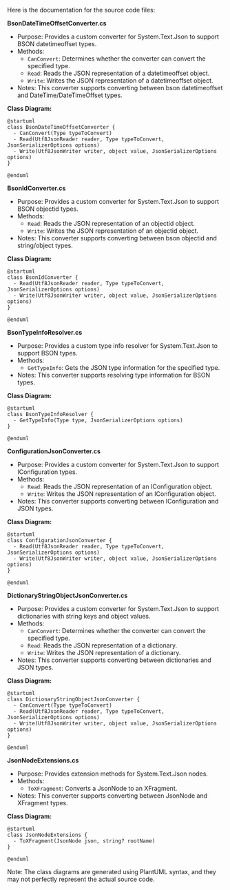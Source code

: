 Here is the documentation for the source code files:

**BsonDateTimeOffsetConverter.cs**

* Purpose: Provides a custom converter for System.Text.Json to support BSON datetimeoffset types.
* Methods:
	+ `CanConvert`: Determines whether the converter can convert the specified type.
	+ `Read`: Reads the JSON representation of a datetimeoffset object.
	+ `Write`: Writes the JSON representation of a datetimeoffset object.
* Notes: This converter supports converting between bson datetimeoffset and DateTime/DateTimeOffset types.

**Class Diagram:**
```plantuml
@startuml
class BsonDateTimeOffsetConverter {
  - CanConvert(Type typeToConvert)
  - Read(Utf8JsonReader reader, Type typeToConvert, JsonSerializerOptions options)
  - Write(Utf8JsonWriter writer, object value, JsonSerializerOptions options)
}

@enduml
```
**BsonIdConverter.cs**

* Purpose: Provides a custom converter for System.Text.Json to support BSON objectid types.
* Methods:
	+ `Read`: Reads the JSON representation of an objectid object.
	+ `Write`: Writes the JSON representation of an objectid object.
* Notes: This converter supports converting between bson objectid and string/object types.

**Class Diagram:**
```plantuml
@startuml
class BsonIdConverter {
  - Read(Utf8JsonReader reader, Type typeToConvert, JsonSerializerOptions options)
  - Write(Utf8JsonWriter writer, object value, JsonSerializerOptions options)
}

@enduml
```
**BsonTypeInfoResolver.cs**

* Purpose: Provides a custom type info resolver for System.Text.Json to support BSON types.
* Methods:
	+ `GetTypeInfo`: Gets the JSON type information for the specified type.
* Notes: This converter supports resolving type information for BSON types.

**Class Diagram:**
```plantuml
@startuml
class BsonTypeInfoResolver {
  - GetTypeInfo(Type type, JsonSerializerOptions options)
}

@enduml
```
**ConfigurationJsonConverter.cs**

* Purpose: Provides a custom converter for System.Text.Json to support IConfiguration types.
* Methods:
	+ `Read`: Reads the JSON representation of an IConfiguration object.
	+ `Write`: Writes the JSON representation of an IConfiguration object.
* Notes: This converter supports converting between IConfiguration and JSON types.

**Class Diagram:**
```plantuml
@startuml
class ConfigurationJsonConverter {
  - Read(Utf8JsonReader reader, Type typeToConvert, JsonSerializerOptions options)
  - Write(Utf8JsonWriter writer, object value, JsonSerializerOptions options)
}

@enduml
```
**DictionaryStringObjectJsonConverter.cs**

* Purpose: Provides a custom converter for System.Text.Json to support dictionaries with string keys and object values.
* Methods:
	+ `CanConvert`: Determines whether the converter can convert the specified type.
	+ `Read`: Reads the JSON representation of a dictionary.
	+ `Write`: Writes the JSON representation of a dictionary.
* Notes: This converter supports converting between dictionaries and JSON types.

**Class Diagram:**
```plantuml
@startuml
class DictionaryStringObjectJsonConverter {
  - CanConvert(Type typeToConvert)
  - Read(Utf8JsonReader reader, Type typeToConvert, JsonSerializerOptions options)
  - Write(Utf8JsonWriter writer, object value, JsonSerializerOptions options)
}

@enduml
```
**JsonNodeExtensions.cs**

* Purpose: Provides extension methods for System.Text.Json nodes.
* Methods:
	+ `ToXFragment`: Converts a JsonNode to an XFragment.
* Notes: This converter supports converting between JsonNode and XFragment types.

**Class Diagram:**
```plantuml
@startuml
class JsonNodeExtensions {
  - ToXFragment(JsonNode json, string? rootName)
}

@enduml
```
Note: The class diagrams are generated using PlantUML syntax, and they may not perfectly represent the actual source code.